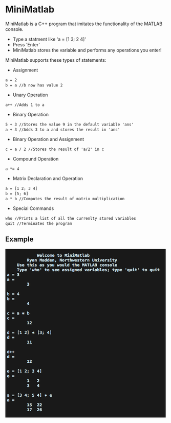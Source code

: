 MiniMatlab
=========

MiniMatlab is a C++ program that imitates the functionality of the MATLAB console.

  - Type a statment like 'a = [1 3; 2 4]'
  - Press 'Enter'
  - MiniMatlab stores the variable and performs any operations you enter!

MiniMatlab supports these types of statements:
  - Assignment
```
a = 2
b = a //b now has value 2
```
  - Unary Operation
```
a++ //Adds 1 to a
```
  - Binary Operation
```
5 + 3 //Stores the value 9 in the default variable 'ans'
a + 3 //Adds 3 to a and stores the result in 'ans'
```
  - Binary Operation and Assignment
```
c = a / 2 //Stores the result of 'a/2' in c
```
  - Compound Operation
```
a *= 4
```
  - Matrix Declaration and Operation
```
a = [1 2; 3 4]
b = [5; 6]
a * b //Computes the result of matrix multiplication
```
  - Special Commands
```
who //Prints a list of all the currenlty stored variables
quit //Terminates the program
```

Example
------
![Example](/ex.png?raw=true)
